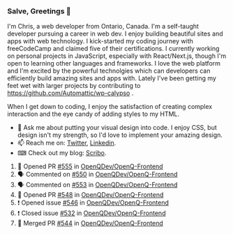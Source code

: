 ### Salve, Greetings 👋

I'm Chris, a web developer from Ontario, Canada. I'm a self-taught developer pursuing a career in web dev. I enjoy building beautiful sites and apps with web technology.
I kick-started my coding journey with freeCodeCamp and claimed five of their certifications.  I currently working on personal projects in JavaScript, especially with React/Next.js, though I'm open to learning other languages and frameworks. I love the web platform and I'm excited by the powerful technolgies which can developers can efficiently build amazing sites and apps with. Lately I've been getting my feet wet with larger projects by contributing to https://github.com/Automattic/wp-calypso .

When I get down to coding, I enjoy the satisfaction of creating complex interaction and the eye candy of adding styles to my HTML. 

- 💬 Ask me about putting your visual design into code. I enjoy CSS, but design isn't my strength, so I'd love to implement your amazing design.
- 📫 Reach me on: [Twitter](https://twitter.com/Christo28120856), [Linkedin](https://www.linkedin.com/in/christopher-stevers-07b9a5204/).
- ⌨ Check out my blog: [Scribo](https://christopherstevers.cf).
<!--
**Christopher-Stevers/Christopher-Stevers** is a ✨ _special_ ✨ repository because its `README.md` (this file) appears on your GitHub profile.

Here are some ideas to get you started:

- 🔭 I’m currently working on ...
- 🌱 I’m currently learning ...
- 👯 I’m looking to collaborate on ...
- 🤔 I’m looking for help with ...
- 😄 Pronouns: ...
- ⚡ Fun fact: ...
-->

<!--START_SECTION:activity-->
1. 💪 Opened PR [#555](https://github.com/OpenQDev/OpenQ-Frontend/pull/555) in [OpenQDev/OpenQ-Frontend](https://github.com/OpenQDev/OpenQ-Frontend)
2. 🗣 Commented on [#550](https://github.com/OpenQDev/OpenQ-Frontend/issues/550) in [OpenQDev/OpenQ-Frontend](https://github.com/OpenQDev/OpenQ-Frontend)
3. 🗣 Commented on [#553](https://github.com/OpenQDev/OpenQ-Frontend/issues/553) in [OpenQDev/OpenQ-Frontend](https://github.com/OpenQDev/OpenQ-Frontend)
4. 💪 Opened PR [#548](https://github.com/OpenQDev/OpenQ-Frontend/pull/548) in [OpenQDev/OpenQ-Frontend](https://github.com/OpenQDev/OpenQ-Frontend)
5. ❗️ Opened issue [#546](https://github.com/OpenQDev/OpenQ-Frontend/issues/546) in [OpenQDev/OpenQ-Frontend](https://github.com/OpenQDev/OpenQ-Frontend)
6. ❗️ Closed issue [#532](https://github.com/OpenQDev/OpenQ-Frontend/issues/532) in [OpenQDev/OpenQ-Frontend](https://github.com/OpenQDev/OpenQ-Frontend)
7. 🎉 Merged PR [#544](https://github.com/OpenQDev/OpenQ-Frontend/pull/544) in [OpenQDev/OpenQ-Frontend](https://github.com/OpenQDev/OpenQ-Frontend)
<!--END_SECTION:activity-->
